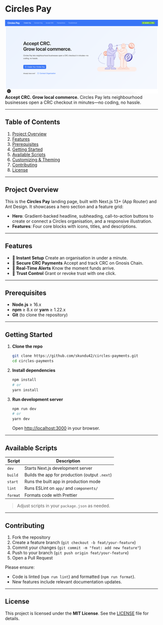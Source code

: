 # Circles Pay

![Home](/home.png)
**Accept CRC. Grow local commerce.**
Circles Pay lets neighbourhood businesses open a CRC checkout in minutes—no coding, no hassle.

---

## Table of Contents

1. [Project Overview](#project-overview)
2. [Features](#features)
3. [Prerequisites](#prerequisites)
4. [Getting Started](#getting-started)
5. [Available Scripts](#available-scripts)
6. [Customizing & Theming](#customizing--theming)
7. [Contributing](#contributing)
8. [License](#license)

---

## Project Overview

This is the **Circles Pay** landing page, built with Next.js 13+ (App Router) and Ant Design. It showcases a hero section and a feature grid:

* **Hero**: Gradient-backed headline, subheading, call-to-action buttons to create or connect a Circles organisation, and a responsive illustration.
* **Features**: Four core blocks with icons, titles, and descriptions.

---

## Features

* 🚀 **Instant Setup**
  Create an organisation in under a minute.
* 💼 **Secure CRC Payments**
  Accept and track CRC on Gnosis Chain.
* 🔔 **Real-Time Alerts**
  Know the moment funds arrive.
* 🤝 **Trust Control**
  Grant or revoke trust with one click.


---

## Prerequisites

* **Node.js** ≥ 16.x
* **npm** ≥ 8.x or **yarn** ≥ 1.22.x
* **Git** (to clone the repository)

---

## Getting Started

1. **Clone the repo**

   ```bash
   git clone https://github.com/skundu42/circles-payments.git
   cd circles-payments
   ```

2. **Install dependencies**

   ```bash
   npm install
   # or
   yarn install
   ```

3. **Run development server**

   ```bash
   npm run dev
   # or
   yarn dev
   ```

   Open [http://localhost:3000](http://localhost:3000) in your browser.

---

## Available Scripts

| Script   | Description                                    |
| -------- | ---------------------------------------------- |
| `dev`    | Starts Next.js development server              |
| `build`  | Builds the app for production (output `.next`) |
| `start`  | Runs the built app in production mode          |
| `lint`   | Runs ESLint on `app/` and `components/`        |
| `format` | Formats code with Prettier                     |

> Adjust scripts in your `package.json` as needed.

---



## Contributing

1. Fork the repository
2. Create a feature branch (`git checkout -b feat/your-feature`)
3. Commit your changes (`git commit -m "feat: add new feature"`)
4. Push to your branch (`git push origin feat/your-feature`)
5. Open a Pull Request

Please ensure:

* Code is linted (`npm run lint`) and formatted (`npm run format`).
* New features include relevant documentation updates.

---

## License

This project is licensed under the **MIT License**. See the [LICENSE](LICENSE) file for details.
